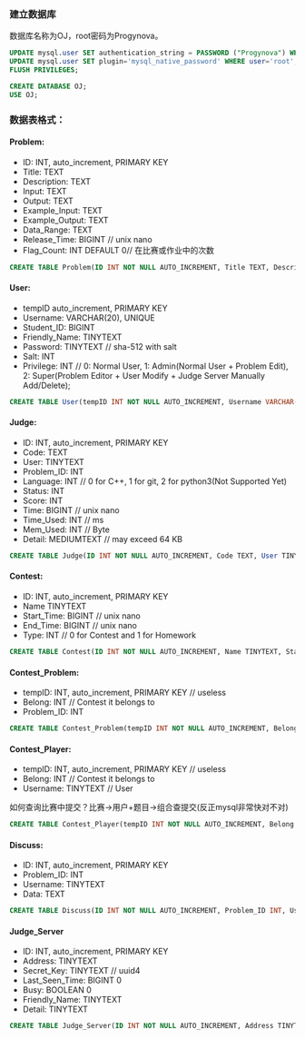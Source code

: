 ### 建立数据库

数据库名称为OJ，root密码为Progynova。

```sql
UPDATE mysql.user SET authentication_string = PASSWORD ("Progynova") WHERE User = "root" AND Host="localhost";
UPDATE mysql.user SET plugin='mysql_native_password' WHERE user='root';
FLUSH PRIVILEGES;

CREATE DATABASE OJ;
USE OJ;
```

### 数据表格式：

#### Problem:

* ID: INT, auto_increment, PRIMARY KEY
* Title: TEXT
* Description: TEXT
* Input: TEXT
* Output: TEXT
* Example_Input: TEXT
* Example_Output: TEXT
* Data_Range: TEXT
* Release_Time: BIGINT // unix nano
* Flag_Count: INT DEFAULT 0// 在比赛或作业中的次数

```sql
CREATE TABLE Problem(ID INT NOT NULL AUTO_INCREMENT, Title TEXT, Description TEXT, Input Text, Output Text, Example_Input Text, Example_Output Text, Data_Range Text, Release_Time BIGINT, Flag_Count INT DEFAULT 0, PRIMARY KEY(ID))ENGINE=InnoDB AUTO_INCREMENT=1000 DEFAULT CHARSET=utf8mb4;
```

#### User:

* tempID auto_increment, PRIMARY KEY
* Username: VARCHAR(20), UNIQUE
* Student_ID: BIGINT
* Friendly_Name: TINYTEXT
* Password: TINYTEXT // sha-512 with salt
* Salt: INT
* Privilege: INT // 0: Normal User, 1: Admin(Normal User + Problem Edit), 2: Super(Problem Editor + User Modify + Judge Server Manually Add/Delete);

```sql
CREATE TABLE User(tempID INT NOT NULL AUTO_INCREMENT, Username VARCHAR(20), Student_ID BIGINT, Friendly_Name TINYTEXT, Password TINYTEXT, Salt INT, Privilege INT, PRIMARY KEY(tempID), UNIQUE KEY(Username))ENGINE=InnoDB DEFAULT CHARSET=utf8mb4;
```

#### Judge:

* ID: INT, auto_increment, PRIMARY KEY
* Code: TEXT
* User: TINYTEXT
* Problem_ID: INT
* Language: INT // 0 for C++, 1 for git, 2 for python3(Not Supported Yet)
* Status: INT
* Score: INT
* Time: BIGINT // unix nano
* Time_Used: INT // ms
* Mem_Used: INT // Byte
* Detail: MEDIUMTEXT // may exceed 64 KB

```sql
CREATE TABLE Judge(ID INT NOT NULL AUTO_INCREMENT, Code TEXT, User TINYTEXT, Problem_ID INT, Language INT, Status INT, Score INT, Time BIGINT, Time_Used INT, Mem_Used INT, Detail MEDIUMTEXT, PRIMARY KEY(ID))ENGINE=InnoDB DEFAULT CHARSET=utf8mb4;
```

#### Contest:

* ID: INT, auto_increment, PRIMARY KEY
* Name TINYTEXT
* Start_Time: BIGINT // unix nano
* End_Time: BIGINT // unix nano
* Type: INT // 0 for Contest and 1 for Homework

```sql
CREATE TABLE Contest(ID INT NOT NULL AUTO_INCREMENT, Name TINYTEXT, Start_Time BIGINT, End_Time BIGINT, Type INT, PRIMARY KEY(ID))ENGINE=InnoDB DEFAULT CHARSET=utf8mb4;
```

#### Contest_Problem:

* tempID: INT, auto_increment, PRIMARY KEY // useless
* Belong: INT // Contest it belongs to
* Problem_ID: INT

```sql
CREATE TABLE Contest_Problem(tempID INT NOT NULL AUTO_INCREMENT, Belong INT, Problem_ID INT, PRIMARY KEY(tempID))ENGINE=InnoDB DEFAULT CHARSET=utf8mb4;
```

#### Contest_Player:

* tempID: INT, auto_increment, PRIMARY KEY // useless
* Belong: INT // Contest it belongs to
* Username: TINYTEXT // User

如何查询比赛中提交？比赛->用户+题目->组合查提交(反正mysql非常快对不对)

```sql
CREATE TABLE Contest_Player(tempID INT NOT NULL AUTO_INCREMENT, Belong INT, Username TINYTEXT, PRIMARY KEY(tempID))ENGINE=InnoDB DEFAULT CHARSET=utf8mb4;
```

#### Discuss:

* ID: INT, auto_increment, PRIMARY KEY
* Problem_ID: INT
* Username: TINYTEXT
* Data: TEXT

```sql
CREATE TABLE Discuss(ID INT NOT NULL AUTO_INCREMENT, Problem_ID INT, Username TINYTEXT, Data Text, PRIMARY KEY(ID))ENGINE=InnoDB DEFAULT CHARSET=utf8mb4;
```

#### Judge_Server

* ID: INT, auto_increment, PRIMARY KEY
* Address: TINYTEXT
* Secret_Key: TINYTEXT // uuid4
* Last_Seen_Time: BIGINT 0
* Busy: BOOLEAN 0
* Friendly_Name: TINYTEXT
* Detail: TINYTEXT

```sql
CREATE TABLE Judge_Server(ID INT NOT NULL AUTO_INCREMENT, Address TINYTEXT, Secret_Key TINYTEXT, Last_Seen_Time BIGINT DEFAULT 0, Busy BOOLEAN DEFAULT FALSE, Friendly_Name TINYTEXT, Detail TINYTEXT, PRIMARY KEY(ID))ENGINE=InnoDB DEFAULT CHARSET=utf8mb4;
```

